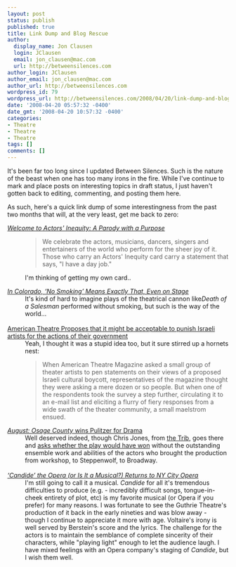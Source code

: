 ```yaml
---
layout: post
status: publish
published: true
title: Link Dump and Blog Rescue
author:
  display_name: Jon Clausen
  login: JClausen
  email: jon_clausen@mac.com
  url: http://betweensilences.com
author_login: JClausen
author_email: jon_clausen@mac.com
author_url: http://betweensilences.com
wordpress_id: 79
wordpress_url: http://betweensilences.com/2008/04/20/link-dump-and-blog-rescue/
date: '2008-04-20 05:57:32 -0400'
date_gmt: '2008-04-20 10:57:32 -0400'
categories:
- Theatre
- Theatre
- Theatre
tags: []
comments: []
---
```

<p>It's been far too long since I updated Between Silences.   Such is the nature of the beast when one has too many irons in the fire.   While I've continue to mark and place posts on interesting topics in draft status, I just haven't gotten back to editing, commenting, and posting them here. </p>
<p>As such, here's a quick link dump of some interestingness from the past two months that will, at the very least, get me back to zero:</p>
<dl>
<dt><a href="http://www.actorsinequity.org/index.html"><cite>Welcome to Actors' Inequity: A Parody with a Purpose</cite></a></dt>
<dd>
<blockquote>We celebrate the actors, musicians, dancers, singers and entertainers of the world who perform for the sheer joy of it. Those who carry an Actors' Inequity card carry a statement that says, "I have a day job."</p></blockquote>
<p>I'm thinking of getting my own card..</p>
<dd>
<dt><a href="http://www.nytimes.com/2008/03/21/us/21smoke.html?_r=1&ex=1364097600&en=cdb8cd0bcd04c289&ei=5088&partner=rssnyt&emc=rss&oref=slogin"><cite>In Colorado, ‘No Smoking’ Means Exactly That, Even on Stage</cite></a></dt>
<dd>It's kind of hard to imagine plays of the theatrical cannon like<cite>Death of a Salesman</cite> performed without smoking, but such is the way of the world...<br/><br/>
<dd>
<dt><a href="http://www.forward.com/articles/13080/">American Theatre Proposes that it might be acceptable to punish Israeli artists for the actions of their government</a></dt>
<dd>Yeah, I thought it was a stupid idea too, but it sure stirred up a hornets nest:</p>
<blockquote><p>When American Theatre Magazine asked a small group of theater artists to pen statements on their views of a proposed Israeli cultural boycott, representatives of the magazine thought they were asking a mere dozen or so people. But when one of the respondents took the survey a step further, circulating it to an e-mail list and eliciting a flurry of fiery responses from a wide swath of the theater community, a small maelstrom ensued.</p></blockquote>
<dd>
<dt><a href="http://leisureblogs.chicagotribune.com/the_theater_loop/2008/04/tracy-letts.html"><cite>August: Osage County</cite> wins Pulitzer for Drama</a></dt>
<dd>Well deserved indeed, though Chris Jones, from <a href="http://chicagotribune.com">the Trib</a>, goes there and <a href="http://leisureblogs.chicagotribune.com/the_theater_loop/2008/04/would-tracy-let.html">asks whether the play would have won</a> without the outstanding ensemble work and abilities of the actors who brought the production from workshop, to Steppenwolf, to Broadway.<br/><br/>
<dd>
<dt><a href="http://www.nytimes.com/2008/04/10/arts/music/10cand.html?_r=1&ex=1365652800&en=2bb79acb543afd6e&ei=5088&partner=rssnyt&emc=rss&oref=slogin"><cite>‘Candide’ the Opera (or Is It a Musical?) Returns to NY City Opera</cite></a></dt>
<dd>I'm still going to call it a musical.  <cite>Candide</cite> for all it's tremendous difficulties to produce (e.g. - incredibly difficult songs, tongue-in-cheek entirety of plot, etc) is my favorite musical (or Opera if you prefer) for many reasons.  I was fortunate to see the Guthrie Theatre's production of it back in the early nineties and was blow away - though I continue to appreciate it more with age.  Voltaire's irony is well served by Berstein's score and the lyrics.  The challenge for the actors is to maintain the semblance of complete sincerity of their characters, while "playing light" enough to let the audience laugh.  I have mixed feelings with an Opera company's staging of <cite>Candide</cite>, but I wish them well.<br/><br/>
<dd>
</dl>
